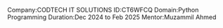 Company:CODTECH IT SOLUTIONS 
ID:CT6WFCQ
Domain:Python Programming 
Duration:Dec 2024 to Feb 2025
Mentor:Muzammil Ahmed 
